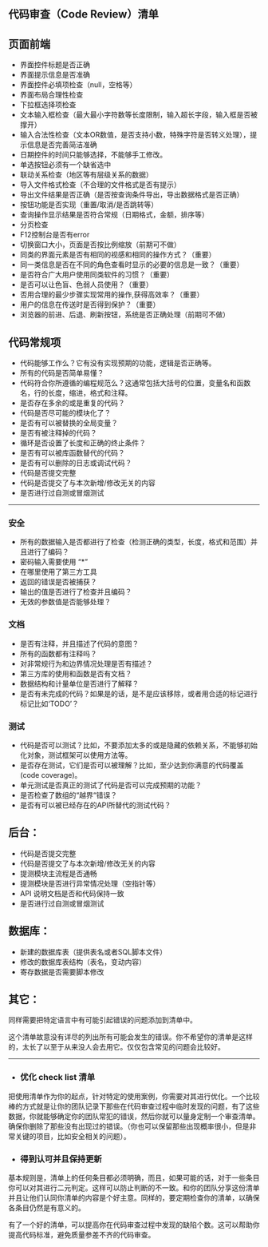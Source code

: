 ## 代码审查（Code Review）清单

## 页面前端

- 界面控件标题是否正确
- 界面提示信息是否准确
- 界面控件必填项检查（null，空格等）
- 界面布局合理性检查
- 下拉框选择项检查
- 文本输入框检查（最大最小字符数等长度限制，输入超长字段，输入框是否被撑开）
- 输入合法性检查（文本OR数值，是否支持小数，特殊字符是否转义处理），提示信息是否完善简洁准确
- 日期控件的时间只能够选择，不能够手工修改。
- 单选按钮必须有一个缺省选中
- 联动关系检查（地区等有层级关系的数据）
- 导入文件格式检查（不合理的文件格式是否有提示）
- 导出文件结果是否正确（是否按查询条件导出，导出数据格式是否正确）
- 按钮功能是否实现（重置/取消/是否跳转等）
- 查询操作显示结果是否符合常规（日期格式，金额，排序等）
- 分页检查
- F12控制台是否有error
- 切换窗口大小，页面是否按比例缩放（前期可不做）
- 同类的界面元素是否有相同的视感和相同的操作方式？（重要）
- 同一类信息是否在不同的角色查看时显示的必要的信息是一致？（重要）
- 是否符合广大用户使用同类软件的习惯？（重要）
- 是否可以让色盲、色弱人员使用？（重要）
- 否用合理的最少步骤实现常用的操作,获得高效率？（重要）
- 用户的信息在传送时是否得到保护？（重要）
- 浏览器的前进、后退、刷新按钮，系统是否正确处理（前期可不做）

## 代码常规项

- 代码能够工作么？它有没有实现预期的功能，逻辑是否正确等。
- 所有的代码是否简单易懂？
- 代码符合你所遵循的编程规范么？这通常包括大括号的位置，变量名和函数名，行的长度，缩进，格式和注释。
- 是否存在多余的或是重复的代码？
- 代码是否尽可能的模块化了？
- 是否有可以被替换的全局变量？
- 是否有被注释掉的代码？
- 循环是否设置了长度和正确的终止条件？
- 是否有可以被库函数替代的代码？
- 是否有可以删除的日志或调试代码？
- 代码是否提交完整
- 代码是否提交了与本次新增/修改无关的内容
- 是否进行过自测或冒烟测试

---

### 安全

- 所有的数据输入是否都进行了检查（检测正确的类型，长度，格式和范围）并且进行了编码？
- 密码输入需要使用 “*”
- 在哪里使用了第三方工具
- 返回的错误是否被捕获？
- 输出的值是否进行了检查并且编码？
- 无效的参数值是否能够处理？

### 文档

- 是否有注释，并且描述了代码的意图？
- 所有的函数都有注释吗？
- 对非常规行为和边界情况处理是否有描述？
- 第三方库的使用和函数是否有文档？
- 数据结构和计量单位是否进行了解释？
- 是否有未完成的代码？如果是的话，是不是应该移除，或者用合适的标记进行标记比如‘TODO’？

### 测试

- 代码是否可以测试？比如，不要添加太多的或是隐藏的依赖关系，不能够初始化对象，测试框架可以使用方法等。
- 是否存在测试，它们是否可以被理解？比如，至少达到你满意的代码覆盖(code coverage)。
- 单元测试是否真正的测试了代码是否可以完成预期的功能？
- 是否检查了数组的“越界“错误？
- 是否有可以被已经存在的API所替代的测试代码？

## 后台：

- 代码是否提交完整
- 代码是否提交了与本次新增/修改无关的内容
- 提测模块主流程是否通畅
- 提测模块是否进行异常情况处理（空指针等）
- API 说明文档是否和代码保持一致
- 是否进行过自测或冒烟测试

## 数据库：

- 新建的数据库表（提供表名或者SQL脚本文件）
- 修改的数据库表结构（表名，变动内容）
- 寄存数据是否需要脚本修改

## 其它：

同样需要把特定语言中有可能引起错误的问题添加到清单中。

这个清单故意没有详尽的列出所有可能会发生的错误。你不希望你的清单是这样的，太长了以至于从来没人会去用它。仅仅包含常见的问题会比较好。

---

- ### 优化 check  list 清单

把使用清单作为你的起点，针对特定的使用案例，你需要对其进行优化。一个比较棒的方式就是让你的团队记录下那些在代码审查过程中临时发现的问题，有了这些数据，你就能够确定你的团队常犯的错误，然后你就可以量身定制一个审查清单。确保你删除了那些没有出现过的错误。（你也可以保留那些出现概率很小，但是非常关键的项目，比如安全相关的问题）。

- ### 得到认可并且保持更新

基本规则是，清单上的任何条目都必须明确，而且，如果可能的话，对于一些条目你可以对其进行二元判定。这样可以防止判断的不一致。和你的团队分享这份清单并且让他们认同你清单的内容是个好主意。同样的，要定期检查你的清单，以确保各条目仍然是有意义的。

有了一个好的清单，可以提高你在代码审查过程中发现的缺陷个数。这可以帮助你提高代码标准，避免质量参差不齐的代码审查。